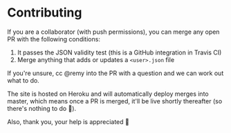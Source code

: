 # Contributing

If you are a collaborator (with push permissions), you can merge any open PR with the following conditions:

1. It passes the JSON validity test (this is a GitHub integration in Travis CI)
2. Merge anything that adds or updates a `<user>.json` file

If you're unsure, cc @remy into the PR with a question and we can work out what to do.

The site is hosted on Heroku and will automatically deploy merges into master, which means once a PR is merged, it'll be live shortly thereafter (so there's nothing to do 🎉).

Also, thank you, your help is appreciated 💙
